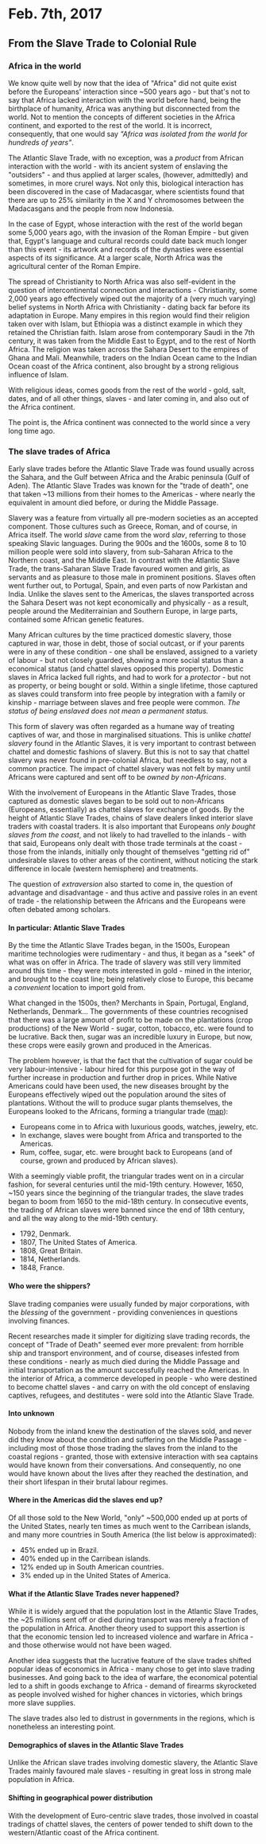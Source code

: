Feb. 7th, 2017
==============

From the Slave Trade to Colonial Rule
-------------------------------------

### Africa in the world

We know quite well by now that the idea of "Africa" did not quite exist before the Europeans' interaction since ~500 years ago - but that's not to say that Africa lacked interaction with the world before hand, being the birthplace of humanity, Africa was anything but disconnected from the world. Not to mention the concepts of different societies in the Africa continent, and exported to the rest of the world. It is incorrect, consequently, that one would say *"Africa was isolated from the world for hundreds of years"*.

The Atlantic Slave Trade, with no exception, was a *product* from African interaction with the world - with its ancient system of enslaving the "outsiders" - and thus applied at larger scales, (however, admittedly) and sometimes, in more crurel ways. Not only this, biological interaction has been discovered in the case of Madacasgar, where scientists found that there are up to 25% similarity in the X and Y chromosomes between the Madacasgans and the people from now Indonesia.

In the case of Egypt, whose interaction with the rest of the world began some 5,000 years ago, with the invasion of the Roman Empire - but given that, Egypt's language and cultural records could date back much longer than this event - its artwork and records of the dynasties were essential aspects of its significance. At a larger scale, North Africa was the agricultural center of the Roman Empire.

The spread of Christianity to North Africa was also self-evident in the question of intercontinental connection and interactions - Christianity, some 2,000 years ago effectively wiped out the majority of a (very much varying) belief systems in North Africa with Christianity - dating back far before its adaptation in Europe. Many empires in this region would find their religion taken over with Islam, but Ethiopia was a distinct example in which they retained the Christian faith. Islam arose from contemporary Saudi in the 7th century, it was taken from the Middle East to Egypt, and to the rest of North Africa. The religion was taken across the Sahara Desert to the empires of Ghana and Mali. Meanwhile, traders on the Indian Ocean came to the Indian Ocean coast of the Africa continent, also brought by a strong religious influence of Islam.

With religious ideas, comes goods from the rest of the world - gold, salt, dates, and of all other things, slaves - and later coming in, and also out of the Africa continent.

The point is, the Africa continent was connected to the world since a very long time ago.

### The slave trades of Africa

Early slave trades before the Atlantic Slave Trade was found usually across the Sahara, and the Gulf between Africa and the Arabic peninsula (Gulf of Aden). The Atlantic Slave Trades was known for the "trade of death", one that taken ~13 millions from their homes to the Americas - where nearly the equivalent in amount died before, or during the Middle Passage.

Slavery was a feature from virtually all pre-modern societies as an accepted component. Those cultures such as Greece, Roman, and of course, in Africa itself. The world *slave* came from the word *slav*, referring to those speaking Slavic languages. During the 900s and the 1600s, some 8 to 10 million people were sold into slavery, from sub-Saharan Africa to the Northern coast, and the Middle East. In contrast with the Atlantic Slave Trade, the trans-Saharan Slave Trade favoured women and girls, as servants and as pleasure to those male in prominent positions. Slaves often went further out, to Portugal, Spain, and even parts of now Parkistan and India. Unlike the slaves sent to the Americas, the slaves transported across the Sahara Desert was not kept economically and physically - as a result, people around the Mediterrainian and Southern Europe, in large parts, contained some African genetic features.

Many African cultures by the time practiced domestic slavery, those captured in war, those in debt, those of social outcast, or if your parents were in any of these condition - one shall be enslaved, assigned to a variety of labour - but not closely guarded, showing a more social status than a economical status (and chattel slaves opposed this property). Domestic slaves in Africa lacked full rights, and had to work for a *protector* - but not as property, or being bought or sold. Within a single lifetime, those captured as slaves could transform into free people by integration with a family or kinship - marriage between slaves and free people were common. *The status of being enslaved does not mean a permanent status.*

This form of slavery was often regarded as a humane way of treating captives of war, and those in marginalised situations. This is unlike *chattel slavery* found in the Atlantic Slaves, it is very important to contrast between chattel and domestic fashions of slavery. But this is not to say that chattel slavery was never found in pre-colonial Africa, but needless to say, not a common practice. The impact of chattel slavery was not felt by many until Africans were captured and sent off to be *owned by non-Africans*.

With the involvement of Europeans in the Atlantic Slave Trades, those captured as domestic slaves began to be sold out to non-Africans (Europeans, essentially) as chattel slaves for exchange of goods. By the height of Atlantic Slave Trades, chains of slave dealers linked interior slave traders with coastal traders. It is also important that Europeans *only bought slaves from the coast*, and not likely to had travelled to the inlands - with that said, Europeans only dealt with those trade terminals at the coast - those from the inlands, initially only thought of themselves "getting rid of" undesirable slaves to other areas of the continent, without noticing the stark difference in locale (western hemisphere) and treatments.

The question of *extraversion* also started to come in, the question of advantage and disadvantage - and thus active and passive roles in an event of trade - the relationship between the Africans and the Europeans were often debated among scholars.

#### In particular: Atlantic Slave Trades

By the time the Atlantic Slave Trades began, in the 1500s, European maritime technologies were rudimentary - and thus, it began as a "seek" of what was on offer in Africa. The trade of slavery was still very limmited around this time - they were mots interested in gold - mined in the interior, and brought to the coast line; being relatively close to Europe, this became a *convenient* location to import gold from.

What changed in the 1500s, then? Merchants in Spain, Portugal, England, Netherlands, Denmark... The governments of these countries recognised that there was a large amount of profit to be made on the plantations (crop productions) of the New World - sugar, cotton, tobacco, etc. were found to be lucrative. Back then, sugar was an incredible luxury in Europe, but now, these crops were easily grown and produced in the Americas.

The problem however, is that the fact that the cultivation of sugar could be very labour-intensive - labour hired for this purpose got in the way of further increase in production and further drop in prices. While Native Americans could have been used, the new diseases brought by the Europeans effectively wiped out the population around the sites of plantations. Without the will to produce sugar plants themselves, the Europeans looked to the Africans, forming a triangular trade ([map](https://uwmad.courses.wisconsin.edu/content/enforced/3591499-african277_001_sp17/Feb%207,%20Triangular%20Trade%20Map.jpg?d2lSessionVal=FIZkBZ3x0GjGdmfxUXtblWi9O&ou=3591499)):

- Europeans come in to Africa with luxurious goods, watches, jewelry, etc.
- In exchange, slaves were bought from Africa and transported to the Americas.
- Rum, coffee, sugar, etc. were brought back to Europeans (and of course, grown and produced by African slaves).

With a seemingly viable profit, the triangular trades went on in a circular fashion, for several centuries until the mid-19th century. However, 1650, ~150 years since the beginning of the triangular trades, the slave trades began to boom from 1650 to the mid-18th century. In consecutive events, the trading of African slaves were banned since the end of 18th century, and all the way along to the mid-19th century.

- 1792, Denmark.
- 1807, The United States of America.
- 1808, Great Britain.
- 1814, Netherlands.
- 1848, France.

#### Who were the shippers?

Slave trading companies were usually funded by major corporations, with the *blessing* of the government - providing conveniences in questions involving finances.

Recent researches made it simpler for digitizing slave trading records, the concept of "Trade of Death" seemed ever more prevalent: from horrible ship and transport environment, and of course, diseases infested from these conditions - nearly as much died during the Middle Passage and initial transportation as the amount successfully reached the Americas. In the interior of Africa, a commerce developed in people - who were destined to become chattel slaves - and carry on with the old concept of enslaving captives, refugees, and destitutes - were sold into the Atlantic Slave Trade.

#### Into unknown

Nobody from the inland knew the destination of the slaves sold, and never did they know about the condition and suffering on the Middle Passage - including most of those those trading the slaves from the inland to the coastal regions - granted, those with extensive interaction with sea captains would have known from their conversations. And consequently, no one would have known about the lives after they reached the destination, and their short lifespan in their brutal labour regimes.

#### Where in the Americas did the slaves end up?

Of all those sold to the New World, "only" ~500,000 ended up at ports of the United States, nearly ten times as much went to the Carribean islands, and many more countries in South America (the list below is approximated):

- 45% ended up in Brazil.
- 40% ended up in the Carribean islands.
- 12% ended up in South American countries.
- 3% ended up in the United States of America.

#### What if the Atlantic Slave Trades never happened?

While it is widely argued that the population lost in the Atlantic Slave Trades, the ~25 millions sent off or died during transport was merely a fraction of the population in Africa. Another theory used to support this assertion is that the economic tension led to increased violence and warfare in Africa - and those otherwise would not have been waged.

Another idea suggests that the lucrative feature of the slave trades shifted popular ideas of economics in Africa - many chose to get into slave trading businesses. And going back to the idea of warfare, the economical potential led to a shift in goods exchange to Africa - demand of firearms skyrocketed as people involved wished for higher chances in victories, which brings more slave supplies.

The slave trades also led to distrust in governments in the regions, which is nonetheless an interesting point.

#### Demographics of slaves in the Atlantic Slave Trades

Unlike the African slave trades involving domestic slavery, the Atlantic Slave Trades mainly favoured male slaves - resulting in great loss in strong male population in Africa.

#### Shifting in geographical power distribution

With the development of Euro-centric slave trades, those involved in coastal tradings of chattel slaves, the centers of power tended to shift down to the western/Atlantic coast of the Africa continent.
